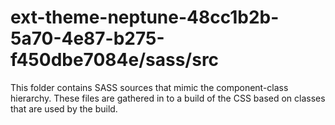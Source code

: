 # ext-theme-neptune-48cc1b2b-5a70-4e87-b275-f450dbe7084e/sass/src

This folder contains SASS sources that mimic the component-class hierarchy. These files
are gathered in to a build of the CSS based on classes that are used by the build.
